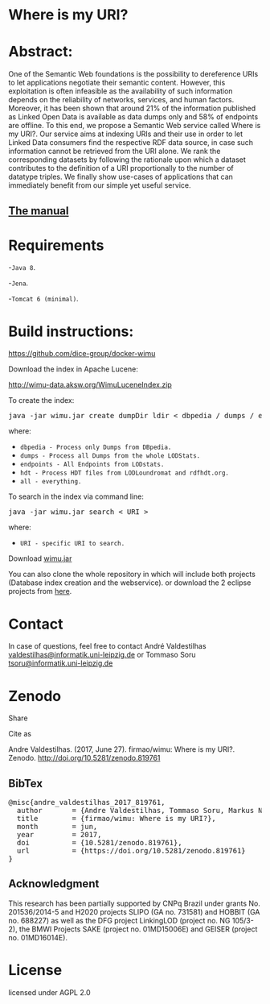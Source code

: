 # Where is my URI?

# Abstract:
One of the Semantic Web foundations is the possibility to dereference URIs to let applications negotiate their semantic content.
However, this exploitation is often infeasible as the availability of such information depends on the reliability of networks, services, and human factors.
Moreover, it has been shown that around 21% of the information published as Linked Open Data is available as data dumps only and 58% of endpoints are offline.
To this end, we propose a Semantic Web service called Where is my URI?.
Our service aims at indexing URIs and their use in order to let Linked Data consumers find the respective RDF data source, in case such information cannot be retrieved from the URI alone.
We rank the corresponding datasets by following the rationale upon which a dataset contributes to the definition of a URI proportionally to the number of datatype triples.
We finally show use-cases of applications that can immediately benefit from our simple yet useful service.

## [The manual](https://dice-group.github.io/wimu/)

# Requirements
-`Java 8`.

-`Jena`.

-`Tomcat 6 (minimal)`. 

# Build instructions:

https://github.com/dice-group/docker-wimu

Download the index in Apache Lucene:

http://wimu-data.aksw.org/WimuLuceneIndex.zip

To create the index:
<pre>
java -jar wimu.jar create dumpDir ldir < dbpedia / dumps / endpoints / hdt / all / * >
</pre>  
where:
- `dbpedia - Process only Dumps from DBpedia.`
- `dumps - Process all Dumps from the whole LODStats.`
- `endpoints - All Endpoints from LODstats.`
- `hdt - Process HDT files from LODLoundromat and rdfhdt.org.`
- `all - everything.` 

To search in the index via command line:
<pre>
java -jar wimu.jar search < URI >
</pre>  
where:
- `URI - specific URI to search.`

Download [wimu.jar](https://goo.gl/wFBydb)

You can also clone the whole repository in which will include both projects (Database index creation and the webservice).
or download the 2 eclipse projects from [here](http://wimu-data.aksw.org/src_wimu_eclipse.zip).

# Contact
In case of questions, feel free to contact André Valdestilhas <valdestilhas@informatik.uni-leipzig.de> or Tommaso Soru <tsoru@informatik.uni-leipzig.de>

# Zenodo
Share

Cite as

Andre Valdestilhas. (2017, June 27). firmao/wimu: Where is my URI?. Zenodo. http://doi.org/10.5281/zenodo.819761
## BibTex
<pre>
@misc{andre_valdestilhas_2017_819761,
  author       = {Andre Valdestilhas, Tommaso Soru, Markus Nentwig, Edgard Marx and Axel-Cyrille Ngonga Ngomo},
  title        = {firmao/wimu: Where is my URI?},
  month        = jun,
  year         = 2017,
  doi          = {10.5281/zenodo.819761},
  url          = {https://doi.org/10.5281/zenodo.819761}
}
</pre>

## Acknowledgment
This research has been partially supported by CNPq Brazil under grants No. 201536/2014-5 and H2020 projects SLIPO (GA no. 731581) and HOBBIT (GA no. 688227) as well as the DFG project LinkingLOD (project no. NG 105/3-2), the BMWI Projects SAKE (project no. 01MD15006E) and GEISER (project no. 01MD16014E).

# License

licensed under AGPL 2.0
